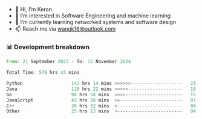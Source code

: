 - 👋 Hi, I’m Keran
- 👀 I’m interested in Software Engineering and machine learning
- 🌱 I’m currently learning networked systems and software design
- 📫 Reach me via wangk16@outlook.com


###  📊 Development breakdown
<!--START_SECTION:waka-->

```rust
From: 21 September 2023 - To: 15 November 2024

Total Time: 579 hrs 43 mins

Python                  142 hrs 14 mins >>>>>>-------------------   23.51 %
Java                    110 hrs 22 mins >>>>>--------------------   18.25 %
Go                      94 hrs 54 mins  >>>>---------------------   15.69 %
JavaScript              43 hrs 58 mins  >>-----------------------   07.27 %
C++                     26 hrs 32 mins  >------------------------   04.39 %
Other                   25 hrs 13 mins  >------------------------   04.17 %
```

<!--END_SECTION:waka-->

<!---
keran-w/keran-w is a ✨ special ✨ repository because its `README.md` (this file) appears on your GitHub profile.
You can click the Preview link to take a look at your changes.
--->
